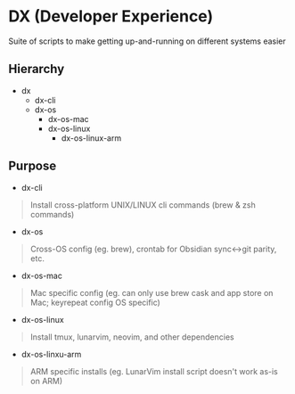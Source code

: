 # DX (Developer Experience)
Suite of scripts to make getting up-and-running on different systems easier

## Hierarchy
- dx
  - dx-cli
  - dx-os
    - dx-os-mac
    - dx-os-linux
      - dx-os-linux-arm

## Purpose
- dx-cli
> Install cross-platform UNIX/LINUX cli commands (brew & zsh commands)

- dx-os
> Cross-OS config (eg. brew), crontab for Obsidian sync<->git parity, etc.

- dx-os-mac
> Mac specific config (eg. can only use brew cask and app store on Mac; keyrepeat config OS specific)

- dx-os-linux
> Install tmux, lunarvim, neovim, and other dependencies

- dx-os-linxu-arm
> ARM specific installs (eg. LunarVim install script doesn't work as-is on ARM)
